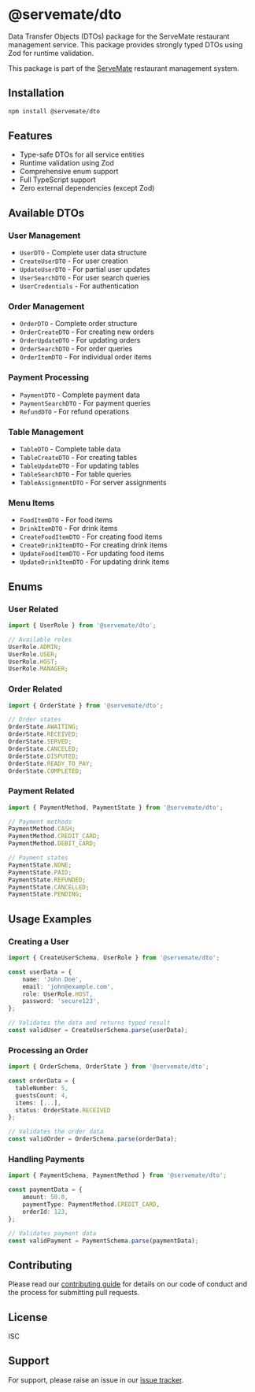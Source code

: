 # @servemate/dto

Data Transfer Objects (DTOs) package for the ServeMate restaurant management service. This package provides strongly typed DTOs using Zod for runtime validation.

This package is part of the [ServeMate](https://github.com/inmorpher/ServeMate-service) restaurant management system.

## Installation

```bash
npm install @servemate/dto
```

## Features

- Type-safe DTOs for all service entities
- Runtime validation using Zod
- Comprehensive enum support
- Full TypeScript support
- Zero external dependencies (except Zod)

## Available DTOs

### User Management

- `UserDTO` - Complete user data structure
- `CreateUserDTO` - For user creation
- `UpdateUserDTO` - For partial user updates
- `UserSearchDTO` - For user search queries
- `UserCredentials` - For authentication

### Order Management

- `OrderDTO` - Complete order structure
- `OrderCreateDTO` - For creating new orders
- `OrderUpdateDTO` - For updating orders
- `OrderSearchDTO` - For order queries
- `OrderItemDTO` - For individual order items

### Payment Processing

- `PaymentDTO` - Complete payment data
- `PaymentSearchDTO` - For payment queries
- `RefundDTO` - For refund operations

### Table Management

- `TableDTO` - Complete table data
- `TableCreateDTO` - For creating tables
- `TableUpdateDTO` - For updating tables
- `TableSearchDTO` - For table queries
- `TableAssignmentDTO` - For server assignments

### Menu Items

- `FoodItemDTO` - For food items
- `DrinkItemDTO` - For drink items
- `CreateFoodItemDTO` - For creating food items
- `CreateDrinkItemDTO` - For creating drink items
- `UpdateFoodItemDTO` - For updating food items
- `UpdateDrinkItemDTO` - For updating drink items

## Enums

### User Related

```typescript
import { UserRole } from '@servemate/dto';

// Available roles
UserRole.ADMIN;
UserRole.USER;
UserRole.HOST;
UserRole.MANAGER;
```

### Order Related

```typescript
import { OrderState } from '@servemate/dto';

// Order states
OrderState.AWAITING;
OrderState.RECEIVED;
OrderState.SERVED;
OrderState.CANCELED;
OrderState.DISPUTED;
OrderState.READY_TO_PAY;
OrderState.COMPLETED;
```

### Payment Related

```typescript
import { PaymentMethod, PaymentState } from '@servemate/dto';

// Payment methods
PaymentMethod.CASH;
PaymentMethod.CREDIT_CARD;
PaymentMethod.DEBIT_CARD;

// Payment states
PaymentState.NONE;
PaymentState.PAID;
PaymentState.REFUNDED;
PaymentState.CANCELLED;
PaymentState.PENDING;
```

## Usage Examples

### Creating a User

```typescript
import { CreateUserSchema, UserRole } from '@servemate/dto';

const userData = {
	name: 'John Doe',
	email: 'john@example.com',
	role: UserRole.HOST,
	password: 'secure123',
};

// Validates the data and returns typed result
const validUser = CreateUserSchema.parse(userData);
```

### Processing an Order

```typescript
import { OrderSchema, OrderState } from '@servemate/dto';

const orderData = {
  tableNumber: 5,
  guestsCount: 4,
  items: [...],
  status: OrderState.RECEIVED
};

// Validates the order data
const validOrder = OrderSchema.parse(orderData);
```

### Handling Payments

```typescript
import { PaymentSchema, PaymentMethod } from '@servemate/dto';

const paymentData = {
	amount: 50.0,
	paymentType: PaymentMethod.CREDIT_CARD,
	orderId: 123,
};

// Validates payment data
const validPayment = PaymentSchema.parse(paymentData);
```

## Contributing

Please read our [contributing guide](CONTRIBUTING.md) for details on our code of conduct and the process for submitting pull requests.

## License

ISC

## Support

For support, please raise an issue in our [issue tracker](https://github.com/inmorpher/ServeMate-DTO/issues).
